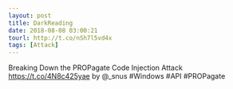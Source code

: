 ```yaml
---
layout: post
title: DarkReading
date: 2018-08-08 03:00:21
tourl: http://t.co/nSh7l5vd4x
tags: [Attack]
---
```

Breaking Down the PROPagate Code Injection Attack https://t.co/4N8c425yae by 
@_snus #Windows #API #PROPagate